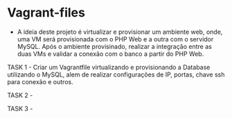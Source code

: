# Vagrant-files

 - A ideia deste projeto é virtualizar e provisionar um ambiente web, onde, uma VM será provisionada com o PHP Web e a outra com o servidor MySQL.
Após o ambiente provisinado, realizar a integração entre as duas VMs e validar a conexão com o banco a partir do PHP Web.


TASK 1 - Criar um Vagrantfile virtualizando e provisionando a Database utilizando o MySQL, alem de realizar configurações de IP, portas, chave ssh para conexão e outros.

TASK 2 - 

TASK 3 - 
